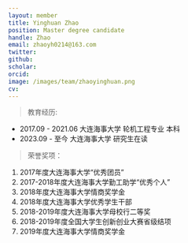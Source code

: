 ```yaml
---
layout: member
title: Yinghuan Zhao
position: Master degree candidate
handle: Zhao
email: zhaoyh0214@163.com
twitter: 
github: 
scholar:
orcid: 
image: /images/team/zhaoyinghuan.png
cv: 
---
```


> 教育经历:

- 2017.09 - 2021.06   大连海事大学   轮机工程专业   本科
- 2023.09 - 至今 大连海事大学 研究生在读

> 荣誉奖项：

1. 2017年度大连海事大学“优秀团员”
2. 2017-2018年度大连海事大学勤工助学“优秀个人”
3. 2018年度大连海事大学情商奖学金
4. 2018年度大连海事大学优秀学生干部
5. 2018-2019年度大连海事大学母校行二等奖
6. 2018-2019年度全国大学生创新创业大赛省级结项
7. 2019年度大连海事大学情商奖学金

